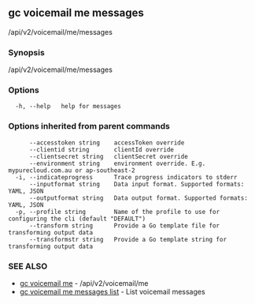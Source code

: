 ## gc voicemail me messages

/api/v2/voicemail/me/messages

### Synopsis

/api/v2/voicemail/me/messages

### Options

```
  -h, --help   help for messages
```

### Options inherited from parent commands

```
      --accesstoken string    accessToken override
      --clientid string       clientId override
      --clientsecret string   clientSecret override
      --environment string    environment override. E.g. mypurecloud.com.au or ap-southeast-2
  -i, --indicateprogress      Trace progress indicators to stderr
      --inputformat string    Data input format. Supported formats: YAML, JSON
      --outputformat string   Data output format. Supported formats: YAML, JSON
  -p, --profile string        Name of the profile to use for configuring the cli (default "DEFAULT")
      --transform string      Provide a Go template file for transforming output data
      --transformstr string   Provide a Go template string for transforming output data
```

### SEE ALSO

* [gc voicemail me](gc_voicemail_me.html)	 - /api/v2/voicemail/me
* [gc voicemail me messages list](gc_voicemail_me_messages_list.html)	 - List voicemail messages


